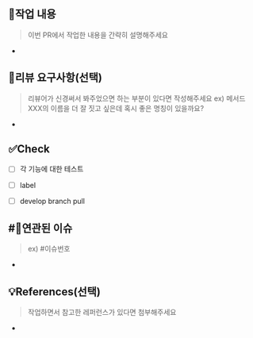 ## 📝작업 내용
> 이번 PR에서 작업한 내용을 간략히 설명해주세요
- 


## 💬리뷰 요구사항(선택)
> 리뷰어가 신경써서 봐주었으면 하는 부분이 있다면 작성해주세요
> ex) 메서드 XXX의 이름을 더 잘 짓고 싶은데 혹시 좋은 명칭이 있을까요?
-


## ✅Check
- [ ] 각 기능에 대한 테스트
- [ ] label
- [ ] develop branch pull



## #⃣연관된 이슈
> ex) #이슈번호
-


## 💡References(선택)
> 작업하면서 참고한 레퍼런스가 있다면 첨부해주세요
- 
